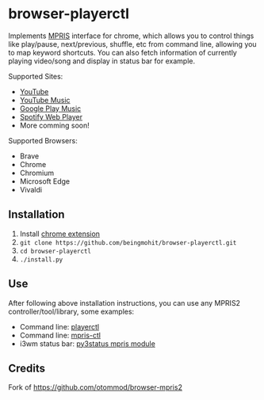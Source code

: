 # browser-playerctl

Implements [MPRIS](https://specifications.freedesktop.org/mpris-spec/latest/) interface for chrome, which allows you to control things like play/pause, next/previous, shuffle, etc from command line, allowing you to map keyword shortcuts. You can also fetch information of currently playing video/song and display in status bar for example.

Supported Sites:
* [YouTube](https://youtube.com)
* [YouTube Music](https://music.youtube.com)
* [Google Play Music](https://play.google.com)
* [Spotify Web Player](https://www.spotify.com/in)
* More comming soon!

Supported Browsers:
* Brave
* Chrome
* Chromium
* Microsoft Edge
* Vivaldi

## Installation
1. Install [chrome extension](https://chrome.google.com/webstore/detail/browser-playerctl/ojjjidifjmbbckdjfiagdfdepbcmnicg)
2. `git clone https://github.com/beingmohit/browser-playerctl.git`
3. `cd browser-playerctl`
4. `./install.py`

## Use
After following above installation instructions, you can use any MPRIS2 controller/tool/library, some examples:
* Command line: [playerctl](https://github.com/acrisci/playerctl)
* Command line: [mpris-ctl](https://github.com/mariusor/mpris-ctl)
* i3wm status bar: [py3status mpris module](https://github.com/ultrabug/py3status)

## Credits
Fork of https://github.com/otommod/browser-mpris2
